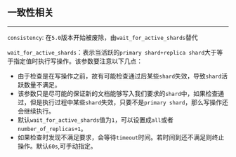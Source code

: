 ## 一致性相关

---

`consistency`: 在`5.0`版本开始被废除，由`wait_for_active_shards`替代

`wait_for_active_shards`：表示当活跃的`primary shard+replica shard`大于等于指定值时执行写操作。该参数要注意以下几点：

+ 由于检查是在写操作之前，故有可能检查通过后某些`shard`失效，导致`shard`活跃数量不满足。
+ 该参数只是尽可能的保证新的文档能够写入我们要求的`shard`中，如果检查通过，但是执行过程中某些`shard`失效，只要不是`primary shard`，那么写操作还会继续执行。
+ 默认`wait_for_active_shards`值为`1`，可以设置成`all`或者`number_of_replicas+1`。
+ 如果检查时发现不满足要求，会等待`timeout`时间。若时间到还不满足则终止操作。默认`60s`,可手动指定。


